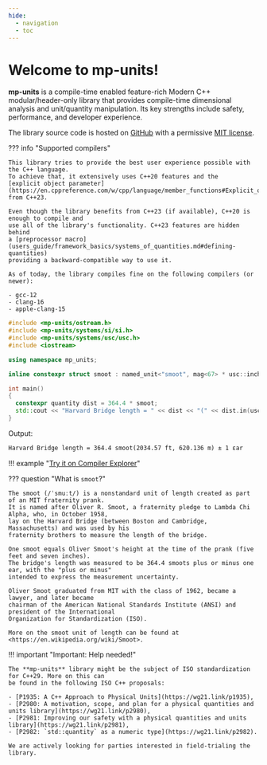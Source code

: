 ```yaml
---
hide:
  - navigation
  - toc
---
```


# Welcome to **mp-units**!

**mp-units** is a compile-time enabled feature-rich Modern C++ modular/header-only library that
provides compile-time dimensional analysis and unit/quantity manipulation. Its key strengths
include safety, performance, and developer experience.

The library source code is hosted on [GitHub](https://github.com/mpusz/mp-units) with a permissive
[MIT license](https://github.com/mpusz/units/blob/master/LICENSE.md).

??? info "Supported compilers"

    This library tries to provide the best user experience possible with the C++ language.
    To achieve that, it extensively uses C++20 features and the
    [explicit object parameter](https://en.cppreference.com/w/cpp/language/member_functions#Explicit_object_parameter)
    from C++23.

    Even though the library benefits from C++23 (if available), C++20 is enough to compile and
    use all of the library's functionality. C++23 features are hidden behind
    a [preprocessor macro](users_guide/framework_basics/systems_of_quantities.md#defining-quantities)
    providing a backward-compatible way to use it.

    As of today, the library compiles fine on the following compilers (or newer):

    - gcc-12
    - clang-16
    - apple-clang-15

```cpp
#include <mp-units/ostream.h>
#include <mp-units/systems/si/si.h>
#include <mp-units/systems/usc/usc.h>
#include <iostream>

using namespace mp_units;

inline constexpr struct smoot : named_unit<"smoot", mag<67> * usc::inch> {} smoot;

int main()
{
  constexpr quantity dist = 364.4 * smoot;
  std::cout << "Harvard Bridge length = " << dist << "(" << dist.in(usc::foot) << ", " << dist.in(si::metre) << ") ± 1 εar\n";
}
```

Output:

```txt
Harvard Bridge length = 364.4 smoot(2034.57 ft, 620.136 m) ± 1 εar
```

!!! example "[Try it on Compiler Explorer](https://godbolt.org/z/K66zKsT89)"

??? question "What is `smoot`?"

    The smoot (/ˈsmuːt/) is a nonstandard unit of length created as part of an MIT fraternity prank.
    It is named after Oliver R. Smoot, a fraternity pledge to Lambda Chi Alpha, who, in October 1958,
    lay on the Harvard Bridge (between Boston and Cambridge, Massachusetts) and was used by his
    fraternity brothers to measure the length of the bridge.

    One smoot equals Oliver Smoot's height at the time of the prank (five feet and seven inches).
    The bridge's length was measured to be 364.4 smoots plus or minus one ear, with the "plus or minus"
    intended to express the measurement uncertainty.

    Oliver Smoot graduated from MIT with the class of 1962, became a lawyer, and later became
    chairman of the American National Standards Institute (ANSI) and president of the International
    Organization for Standardization (ISO).

    More on the smoot unit of length can be found at <https://en.wikipedia.org/wiki/Smoot>.


!!! important "Important: Help needed!"

    The **mp-units** library might be the subject of ISO standardization for C++29. More on this can
    be found in the following ISO C++ proposals:

    - [P1935: A C++ Approach to Physical Units](https://wg21.link/p1935),
    - [P2980: A motivation, scope, and plan for a physical quantities and units library](https://wg21.link/p2980),
    - [P2981: Improving our safety with a physical quantities and units library](https://wg21.link/p2981),
    - [P2982: `std::quantity` as a numeric type](https://wg21.link/p2982).

    We are actively looking for parties interested in field-trialing the library.
